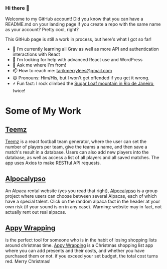 ### Hi there 👋
Welcome to my GitHub account! Did you know that you can have a README.md on your landing page if you create a repo with the same name as your account? Pretty cool, right?

This GitHub page is still a work in process, but here's what I got so far!

- 🌱 I’m currently learning all Grav as well as more API and authentication interactions with React
- 🤔 I’m looking for help with advanced React use and WordPress
- 💬 Ask me where I'm from!
- 📫 How to reach me: [tarikmerrylees@gmail.com](mailto:tarikmerrylees@gmail.com)
- 😄 Pronouns: Him/His, but I won't get offended if you get it wrong.
- ⚡ Fun fact: I rock climbed the [Sugar Loaf mountain in Rio de Janeiro](https://pixabay.com/images/id-1142548/), twice!

# Some of My Work
## [Teemz](https://github.com/teemz-app)
[Teemz](https://github.com/teemz-app) is a react football team generator, where the user can set the number of players per team, give the teams a name, and then save a match's result in a database. Users can also add new players into the database, as well as access a list of all players and all saved matches. The app uses Axios to make RESTful API requests.

## [Alpocalypso](https://github.com/merryface/Alpacalyptic)
An Alpaca rental website (yes you read that right), [Alpocalypso](https://github.com/merryface/Alpacalyptic) is a group project where users can choose between several Alpacas, each of which have a special talent. Click on the random alpaca fact in the header at your own risk (if your sound is on in any case). Warning: website may in fact, not actually rent out real alpacas.

## [Appy Wrapping](https://github.com/appy-wrapping)
is the perfect tool for someone who is in the habit of losing shopping lists around christmas time. [Appy Wrapping](https://github.com/appy-wrapping) is a Christmas shopping list app where you can add presents and their costs, and whether you have purchased them or not. if you exceed your set budget, the total cost turns red. Merry Christmas!


<!--
**merryface/merryface** is a ✨ _special_ ✨ repository because its `README.md` (this file) appears on your GitHub profile.

Here are some ideas to get you started:

- 🔭 I’m currently working on ...
- 🌱 I’m currently learning ...
- 👯 I’m looking to collaborate on ...
- 🤔 I’m looking for help with ...
- 💬 Ask me about ...
- 📫 How to reach me: ...
- 😄 Pronouns: ...
- ⚡ Fun fact: ...
-->
